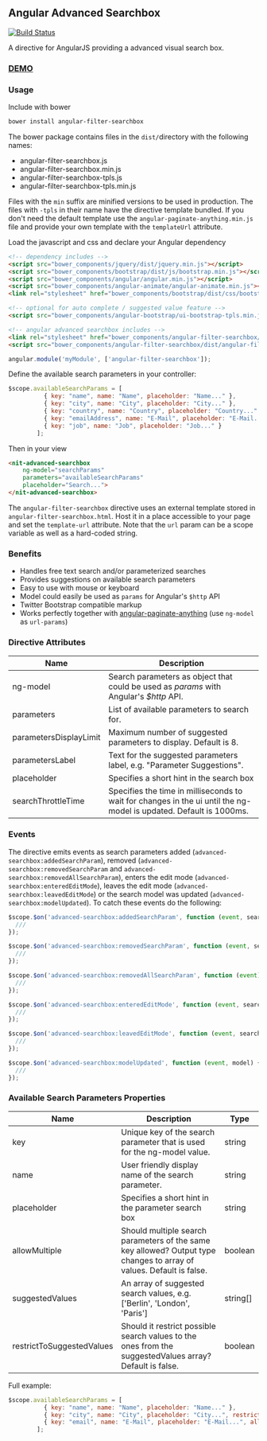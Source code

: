## Angular Advanced Searchbox
[![Build Status](https://travis-ci.org/dnauck/angular-filter-searchbox.png?branch=master)](https://travis-ci.org/dnauck/angular-filter-searchbox)

A directive for AngularJS providing a advanced visual search box.

### [DEMO](http://dnauck.github.io/angular-filter-searchbox/)

### Usage

Include with bower

```sh
bower install angular-filter-searchbox
```

The bower package contains files in the ```dist/```directory with the following names:

- angular-filter-searchbox.js
- angular-filter-searchbox.min.js
- angular-filter-searchbox-tpls.js
- angular-filter-searchbox-tpls.min.js

Files with the ```min``` suffix are minified versions to be used in production. The files with ```-tpls``` in their name have the directive template bundled. If you don't need the default template use the ```angular-paginate-anything.min.js``` file and provide your own template with the ```templateUrl``` attribute.

Load the javascript and css and declare your Angular dependency

```html
<!-- dependency includes -->
<script src="bower_components/jquery/dist/jquery.min.js"></script>
<script src="bower_components/bootstrap/dist/js/bootstrap.min.js"></script>
<script src="bower_components/angular/angular.min.js"></script>
<script src="bower_components/angular-animate/angular-animate.min.js"></script>
<link rel="stylesheet" href="bower_components/bootstrap/dist/css/bootstrap.min.css">

<!-- optional for auto complete / suggested value feature -->
<script src="bower_components/angular-bootstrap/ui-bootstrap-tpls.min.js"></script>

<!-- angular advanced searchbox includes -->
<link rel="stylesheet" href="bower_components/angular-filter-searchbox/dist/angular-filter-searchbox.min.css">
<script src="bower_components/angular-filter-searchbox/dist/angular-filter-searchbox-tpls.min.js"></script>
```

```js
angular.module('myModule', ['angular-filter-searchbox']);
```

Define the available search parameters in your controller:

```js
$scope.availableSearchParams = [
          { key: "name", name: "Name", placeholder: "Name..." },
          { key: "city", name: "City", placeholder: "City..." },
          { key: "country", name: "Country", placeholder: "Country..." },
          { key: "emailAddress", name: "E-Mail", placeholder: "E-Mail...", allowMultiple: true },
          { key: "job", name: "Job", placeholder: "Job..." }
        ];
```

Then in your view

```html
<nit-advanced-searchbox
	ng-model="searchParams"
	parameters="availableSearchParams"
	placeholder="Search...">
</nit-advanced-searchbox>
```

The `angular-filter-searchbox` directive uses an external template stored in
`angular-filter-searchbox.html`.  Host it in a place accessible to
your page and set the `template-url` attribute. Note that the `url`
param can be a scope variable as well as a hard-coded string.

### Benefits

* Handles free text search and/or parameterized searches
* Provides suggestions on available search parameters
* Easy to use with mouse or keyboard
* Model could easily be used as ```params``` for Angular's ```$http``` API
* Twitter Bootstrap compatible markup
* Works perfectly together with [angular-paginate-anything](https://github.com/begriffs/angular-paginate-anything) (use ```ng-model``` as ```url-params```)

### Directive Attributes

<table>
  <thead>
    <tr>
      <th>Name</th>
      <th>Description</th>
    </tr>
  </thead>
  <tbody>
    <tr>
      <td>ng-model</td>
      <td>Search parameters as object that could be used as <i>params</i> with Angular's <i>$http</i> API.</td>
    </tr>
    <tr>
      <td>parameters</td>
      <td>List of available parameters to search for.</td>
    </tr>
    <tr>
      <td>parametersDisplayLimit</td>
      <td>Maximum number of suggested parameters to display. Default is 8.</td>
    </tr>
    <tr>
      <td>parametersLabel</td>
      <td>Text for the suggested parameters label, e.g. "Parameter Suggestions".</td>
    </tr>
    <tr>
      <td>placeholder</td>
      <td>Specifies a short hint in the search box</td>
    </tr>
    <tr>
      <td>searchThrottleTime</td>
      <td>Specifies the time in milliseconds to wait for changes in the ui until the ng-model is updated. Default is 1000ms.</td>
    </tr>
  </tbody>
</table>

### Events

The directive emits events as search parameters added (`advanced-searchbox:addedSearchParam`), removed (`advanced-searchbox:removedSearchParam` and `advanced-searchbox:removedAllSearchParam`), enters the edit mode (`advanced-searchbox:enteredEditMode`), leaves the edit mode (`advanced-searchbox:leavedEditMode`) or the search model was updated (`advanced-searchbox:modelUpdated`).
To catch these events do the following:

```js
$scope.$on('advanced-searchbox:addedSearchParam', function (event, searchParameter) {
  ///
});

$scope.$on('advanced-searchbox:removedSearchParam', function (event, searchParameter) {
  ///
});

$scope.$on('advanced-searchbox:removedAllSearchParam', function (event) {
  ///
});

$scope.$on('advanced-searchbox:enteredEditMode', function (event, searchParameter) {
  ///
});

$scope.$on('advanced-searchbox:leavedEditMode', function (event, searchParameter) {
  ///
});

$scope.$on('advanced-searchbox:modelUpdated', function (event, model) {
  ///
});
```

### Available Search Parameters Properties

<table>
  <thead>
    <tr>
      <th>Name</th>
      <th>Description</th>
      <th>Type</th>
    </tr>
  </thead>
  <tbody>
    <tr>
      <td>key</td>
      <td>Unique key of the search parameter that is used for the ng-model value.</td>
      <td>string</td>
    </tr>
    <tr>
      <td>name</td>
      <td>User friendly display name of the search parameter.</td>
      <td>string</td>
    </tr>
    <tr>
      <td>placeholder</td>
      <td>Specifies a short hint in the parameter search box</td>
      <td>string</td>
    </tr>
    <tr>
      <td>allowMultiple</td>
      <td>Should multiple search parameters of the same key allowed? Output type changes to array of values. Default is false.</td>
      <td>boolean</td>
    </tr>
    <tr>
      <td>suggestedValues</td>
      <td>An array of suggested search values, e.g. ['Berlin', 'London', 'Paris']</td>
      <td>string[]</td>
    </tr>
    <tr>
      <td>restrictToSuggestedValues</td>
      <td>Should it restrict possible search values to the ones from the suggestedValues array? Default is false.</td>
      <td>boolean</td>
    </tr>
  </tbody>
</table>

Full example:

```js
$scope.availableSearchParams = [
          { key: "name", name: "Name", placeholder: "Name..." },
          { key: "city", name: "City", placeholder: "City...", restrictToSuggestedValues: true, suggestedValues: ['Berlin', 'London', 'Paris'] }
          { key: "email", name: "E-Mail", placeholder: "E-Mail...", allowMultiple: true },
        ];
```